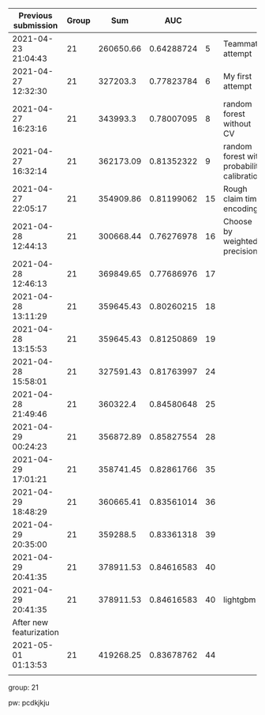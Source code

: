 | Previous submission     | Group | Sum       | AUC        |      |                                            |
| ----------------------- | ----- | --------- | ---------- | ---- | ------------------------------------------ |
| 2021-04-23 21:04:43     | 21    | 260650.66 | 0.64288724 | 5    | Teammate attempt                           |
| 2021-04-27 12:32:30     | 21    | 327203.3  | 0.77823784 | 6    | My first attempt                           |
| 2021-04-27 16:23:16     | 21    | 343993.3  | 0.78007095 | 8    | random forest without CV                   |
| 2021-04-27 16:32:14     | 21    | 362173.09 | 0.81352322 | 9    | random forest with probability calibration |
| 2021-04-27 22:05:17     | 21    | 354909.86 | 0.81199062 | 15   | Rough claim time encoding                  |
| 2021-04-28 12:44:13     | 21    | 300668.44 | 0.76276978 | 16   | Choose by weighted precision               |
| 2021-04-28 12:46:13     | 21    | 369849.65 | 0.77686976 | 17   |                                            |
| 2021-04-28 13:11:29     | 21    | 359645.43 | 0.80260215 | 18   |                                            |
| 2021-04-28 13:15:53     | 21    | 359645.43 | 0.81250869 | 19   |                                            |
| 2021-04-28 15:58:01     | 21    | 327591.43 | 0.81763997 | 24   |                                            |
| 2021-04-28 21:49:46     | 21    | 360322.4  | 0.84580648 | 25   |                                            |
| 2021-04-29 00:24:23     | 21    | 356872.89 | 0.85827554 | 28   |                                            |
| 2021-04-29 17:01:21     | 21    | 358741.45 | 0.82861766 | 35   |                                            |
| 2021-04-29 18:48:29     | 21    | 360665.41 | 0.83561014 | 36   |                                            |
| 2021-04-29 20:35:00     | 21    | 359288.5  | 0.83361318 | 39   |                                            |
| 2021-04-29 20:41:35     | 21    | 378911.53 | 0.84616583 | 40   |                                            |
| 2021-04-29 20:41:35     | 21    | 378911.53 | 0.84616583 | 40   | lightgbm                                   |
| After new featurization |       |           |            |      |                                            |
| 2021-05-01 01:13:53     | 21    | 419268.25 | 0.83678762 | 44   |                                            |
|                         |       |           |            |      |                                            |

group: 21

pw: pcdkjkju

